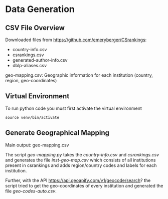 # Data Generation 

## CSV File Overview

Downloaded files from https://github.com/emeryberger/CSrankings: 
  
* country-info.csv
* csrankings.csv
* generated-author-info.csv
* dblp-aliases.csv

geo-mapping.csv: Geographic information for each institution (country, region, geo-coordinates)


## Virtual Environment 

To run python code you must first activate the virtual environment

```{shell}
source venv/bin/activate
```

## Generate Geographical Mapping

Main output: geo-mapping.csv 

The script *geo-mapping.py* takes the *country-info.csv* and *csrankings.csv* and generates the file *inst-geo-map.csv* which consists of all institutions present in csrankings and adds region/country codes and labels for each institution. 

Further, with the API https://api.geoapify.com/v1/geocode/search? the script tried to get the geo-coordinates of every institution and generated the file *geo-codes-auto.csv*. 





